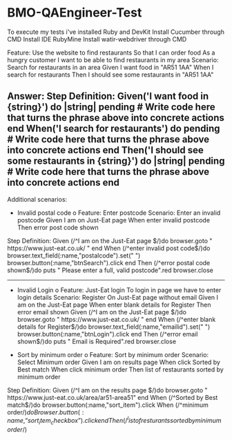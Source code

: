 # BMO-QAEngineer-Test
To execute my tests i've installed Ruby and DevKit
Install Cucumber through CMD
Install IDE RubyMine
Install watir-webdriver through CMD

Feature: Use the website to find restaurants
So that I can order food
As a hungry customer
I want to be able to find restaurants in my area
Scenario: Search for restaurants in an area
Given I want food in "AR51 1AA"
When I search for restaurants
Then I should see some restaurants in "AR51 1AA" 

Answer: 
Step Definition:
Given('I want food in {string}') do |string|
  pending # Write code here that turns the phrase above into concrete actions
end
When('I search for restaurants') do
  pending # Write code here that turns the phrase above into concrete actions
end
Then('I should see some restaurants in {string}') do |string|
  pending # Write code here that turns the phrase above into concrete actions
end
--------------------------------------------------------
Additional scenarios:
-	Invalid postal code
o	Feature: Enter postcode
Scenario: Enter an invalid postcode
Given I am on Just-Eat page
When enter invalid postcode
Then error post code shown

Step Definition:
Given (/^I am on the Just-Eat page $/)do
browser.goto " https://www.just-eat.co.uk/ "
end
When (/^enter invalid post code$/)do
browser.text_field(:name,"postalcode").set(" ")
browser.button(:name,"btnSearch").click
end
Then (/^error postal code shown$/)do
puts " Please enter a full, valid postcode".red
browser.close

---
-	Invalid Login 
o	Feature: Just-Eat login
To login in page we have to enter login details
Scenario: Register On Just-Eat page without email
Given I am on the Just-Eat page
When enter blank details for Register
Then error email shown
Given (/^I am on the Just-Eat page $/)do
browser.goto " https://www.just-eat.co.uk/ "
end
When (/^enter blank details for Register$/)do
browser.text_field(:name,"emailid").set(" ")
browser.button(:name,"btnLogin").click
end
Then (/^error email shown$/)do
puts " Email is Required".red
browser.close

-	Sort by minimum order
o	Feature: Sort by minimum order
Scenario: Select Minimum order
Given I am on results page
When click Sorted by Best match
When click minimum order
Then list of restaurants sorted by minimum order 

Step Definition:
Given (/^I am on the results page $/)do
browser.goto " https://www.just-eat.co.uk/area/ar51-area51"
end
When (/^Sorted by Best match$/)do
browser.button(:name,"sort_item").click
When (/^minimum order$/)do
Browser.button(:name, “sort_item_checkbox”).click
end
Then (/^list of resturants sorted by minimum order$/)
